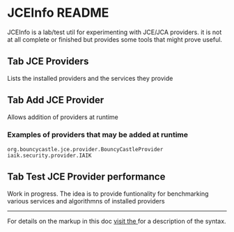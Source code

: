
# JCEInfo README
JCEInfo is a lab/test util for experimenting with JCE/JCA providers.
it is not at all complete or finished but provides some tools that might prove useful.

## Tab JCE Providers
Lists the installed providers and the services they provide

## Tab Add JCE Provider
Allows addition of providers at runtime

### Examples of providers that may be added at runtime

	org.bouncycastle.jce.provider.BouncyCastleProvider 
	iaik.security.provider.IAIK

## Tab Test JCE Provider performance
Work in progress. The idea is to provide funtionality for benchmarking various services and algorithmns of installed providers

****************************
For details on the markup in this doc [visit the ](http://daringfireball.net/projects/markdown/syntax#overview "Daringfireball") for a description of the syntax.
